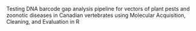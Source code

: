 Testing DNA barcode gap analysis pipeline for vectors of plant pests and zoonotic diseases in Canadian vertebrates using Molecular Acquisition, Cleaning, and Evaluation in R
